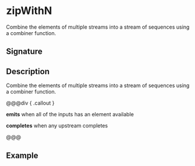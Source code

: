 # zipWithN

Combine the elements of multiple streams into a stream of sequences using a combiner function.

## Signature

## Description

Combine the elements of multiple streams into a stream of sequences using a combiner function.


@@@div { .callout }

**emits** when all of the inputs has an element available

**completes** when any upstream completes

@@@

## Example

